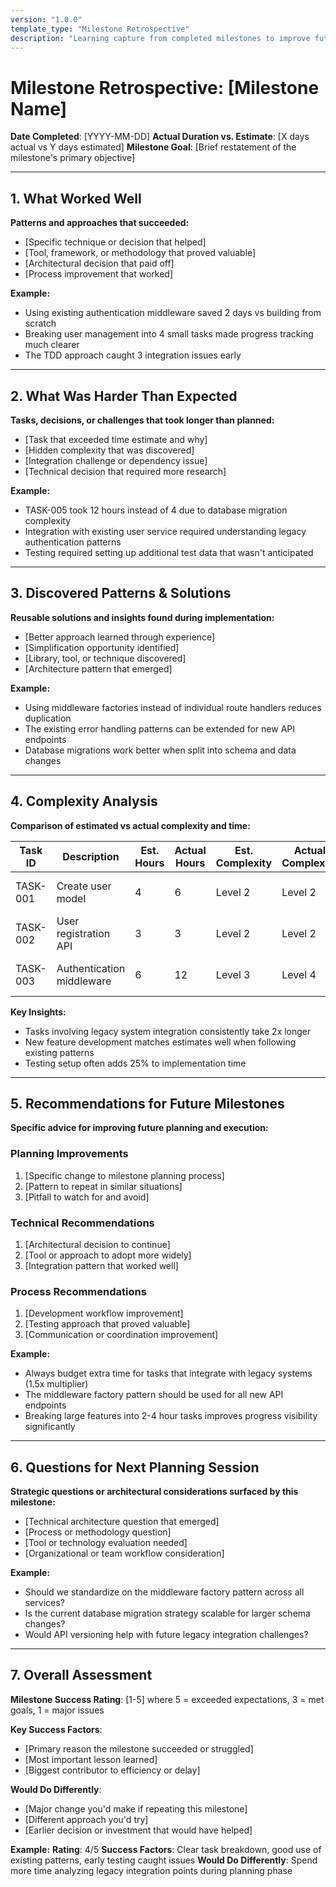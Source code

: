 ```yaml
---
version: "1.0.0"
template_type: "Milestone Retrospective"
description: "Learning capture from completed milestones to improve future planning"
---
```


# Milestone Retrospective: [Milestone Name]

**Date Completed**: [YYYY-MM-DD]
**Actual Duration vs. Estimate**: [X days actual vs Y days estimated]
**Milestone Goal**: [Brief restatement of the milestone's primary objective]

---

## 1. What Worked Well

**Patterns and approaches that succeeded:**

- [Specific technique or decision that helped]
- [Tool, framework, or methodology that proved valuable]
- [Architectural decision that paid off]
- [Process improvement that worked]

**Example:**
- Using existing authentication middleware saved 2 days vs building from scratch
- Breaking user management into 4 small tasks made progress tracking much clearer
- The TDD approach caught 3 integration issues early

---

## 2. What Was Harder Than Expected

**Tasks, decisions, or challenges that took longer than planned:**

- [Task that exceeded time estimate and why]
- [Hidden complexity that was discovered]
- [Integration challenge or dependency issue]
- [Technical decision that required more research]

**Example:**
- TASK-005 took 12 hours instead of 4 due to database migration complexity
- Integration with existing user service required understanding legacy authentication patterns
- Testing required setting up additional test data that wasn't anticipated

---

## 3. Discovered Patterns & Solutions

**Reusable solutions and insights found during implementation:**

- [Better approach learned through experience]
- [Simplification opportunity identified]
- [Library, tool, or technique discovered]
- [Architecture pattern that emerged]

**Example:**
- Using middleware factories instead of individual route handlers reduces duplication
- The existing error handling patterns can be extended for new API endpoints
- Database migrations work better when split into schema and data changes

---

## 4. Complexity Analysis

**Comparison of estimated vs actual complexity and time:**

| Task ID | Description | Est. Hours | Actual Hours | Est. Complexity | Actual Complexity | Why Different? |
|---------|-------------|------------|--------------|-----------------|-------------------|----------------|
| TASK-001 | Create user model | 4 | 6 | Level 2 | Level 2 | Validation rules more complex |
| TASK-002 | User registration API | 3 | 3 | Level 2 | Level 2 | As expected |
| TASK-003 | Authentication middleware | 6 | 12 | Level 3 | Level 4 | Legacy integration required |

**Key Insights:**
- Tasks involving legacy system integration consistently take 2x longer
- New feature development matches estimates well when following existing patterns
- Testing setup often adds 25% to implementation time

---

## 5. Recommendations for Future Milestones

**Specific advice for improving future planning and execution:**

### Planning Improvements
1. [Specific change to milestone planning process]
2. [Pattern to repeat in similar situations]
3. [Pitfall to watch for and avoid]

### Technical Recommendations
1. [Architectural decision to continue]
2. [Tool or approach to adopt more widely]
3. [Integration pattern that worked well]

### Process Recommendations
1. [Development workflow improvement]
2. [Testing approach that proved valuable]
3. [Communication or coordination improvement]

**Example:**
- Always budget extra time for tasks that integrate with legacy systems (1.5x multiplier)
- The middleware factory pattern should be used for all new API endpoints
- Breaking large features into 2-4 hour tasks improves progress visibility significantly

---

## 6. Questions for Next Planning Session

**Strategic questions or architectural considerations surfaced by this milestone:**

- [Technical architecture question that emerged]
- [Process or methodology question]
- [Tool or technology evaluation needed]
- [Organizational or team workflow consideration]

**Example:**
- Should we standardize on the middleware factory pattern across all services?
- Is the current database migration strategy scalable for larger schema changes?
- Would API versioning help with future legacy integration challenges?

---

## 7. Overall Assessment

**Milestone Success Rating**: [1-5] where 5 = exceeded expectations, 3 = met goals, 1 = major issues

**Key Success Factors**:
- [Primary reason the milestone succeeded or struggled]
- [Most important lesson learned]
- [Biggest contributor to efficiency or delay]

**Would Do Differently**:
- [Major change you'd make if repeating this milestone]
- [Different approach you'd try]
- [Earlier decision or investment that would have helped]

**Example:**
**Rating**: 4/5
**Success Factors**: Clear task breakdown, good use of existing patterns, early testing caught issues
**Would Do Differently**: Spend more time analyzing legacy integration points during planning phase